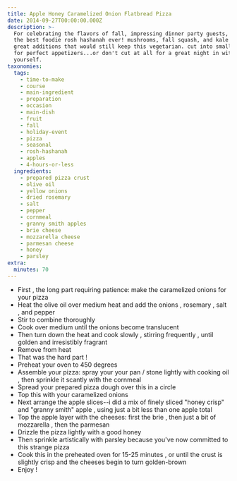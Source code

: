 ```yaml
---
title: Apple Honey Caramelized Onion Flatbread Pizza
date: 2014-09-27T00:00:00.000Z
description: >-
  For celebrating the flavors of fall, impressing dinner party guests, and/or
  the best foodie rosh hashanah ever! mushrooms, fall squash, and kale would be
  great additions that would still keep this vegetarian. cut into small squares
  for perfect appetizers...or don't cut at all for a great night in with
  yourself.
taxonomies:
  tags:
    - time-to-make
    - course
    - main-ingredient
    - preparation
    - occasion
    - main-dish
    - fruit
    - fall
    - holiday-event
    - pizza
    - seasonal
    - rosh-hashanah
    - apples
    - 4-hours-or-less
  ingredients:
    - prepared pizza crust
    - olive oil
    - yellow onions
    - dried rosemary
    - salt
    - pepper
    - cornmeal
    - granny smith apples
    - brie cheese
    - mozzarella cheese
    - parmesan cheese
    - honey
    - parsley
extra:
  minutes: 70
---
```

 - First , the long part requiring patience: make the caramelized onions for your pizza
 - Heat the olive oil over medium heat and add the onions , rosemary , salt , and pepper
 - Stir to combine thoroughly
 - Cook over medium until the onions become translucent
 - Then turn down the heat and cook slowly , stirring frequently , until golden and irresistibly fragrant
 - Remove from heat
 - That was the hard part !
 - Preheat your oven to 450 degrees
 - Assemble your pizza: spray your your pan / stone lightly with cooking oil , then sprinkle it scantly with the cornmeal
 - Spread your prepared pizza dough over this in a circle
 - Top this with your caramelized onions
 - Next arrange the apple slices--i did a mix of finely sliced "honey crisp" and "granny smith" apple , using just a bit less than one apple total
 - Top the apple layer with the cheeses: first the brie , then just a bit of mozzarella , then the parmesan
 - Drizzle the pizza lightly with a good honey
 - Then sprinkle artistically with parsley because you've now committed to this strange pizza
 - Cook this in the preheated oven for 15-25 minutes , or until the crust is slightly crisp and the cheeses begin to turn golden-brown
 - Enjoy !
